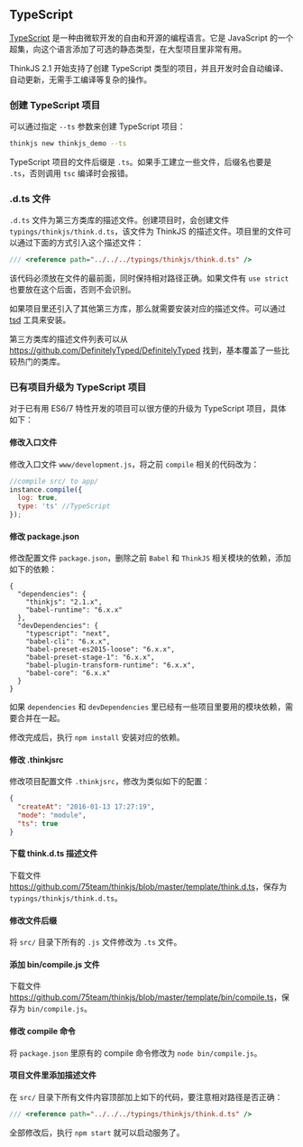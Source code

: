 ## TypeScript

[TypeScript](http://www.typescriptlang.org/) 是一种由微软开发的自由和开源的编程语言。它是 JavaScript 的一个超集，向这个语言添加了可选的静态类型，在大型项目里非常有用。

ThinkJS 2.1 开始支持了创建 TypeScript 类型的项目，并且开发时会自动编译、自动更新，无需手工编译等复杂的操作。

### 创建 TypeScript 项目

可以通过指定 `--ts` 参数来创建 TypeScript 项目：

```sh
thinkjs new thinkjs_demo --ts
```

TypeScript 项目的文件后缀是 `.ts`。如果手工建立一些文件，后缀名也要是 `.ts`，否则调用 `tsc` 编译时会报错。

### .d.ts 文件

`.d.ts` 文件为第三方类库的描述文件。创建项目时，会创建文件 `typings/thinkjs/think.d.ts`，该文件为 ThinkJS 的描述文件。项目里的文件可以通过下面的方式引入这个描述文件：

```js
/// <reference path="../../../typings/thinkjs/think.d.ts" />
```

该代码必须放在文件的最前面，同时保持相对路径正确。如果文件有 `use strict` 也要放在这个后面，否则不会识别。

如果项目里还引入了其他第三方库，那么就需要安装对应的描述文件。可以通过 [tsd](http://definitelytyped.org/tsd/) 工具来安装。

第三方类库的描述文件列表可以从 <https://github.com/DefinitelyTyped/DefinitelyTyped> 找到，基本覆盖了一些比较热门的类库。


### 已有项目升级为 TypeScript 项目

对于已有用 ES6/7 特性开发的项目可以很方便的升级为 TypeScript 项目，具体如下：

#### 修改入口文件

修改入口文件 `www/development.js`，将之前 `compile` 相关的代码改为：

```js
//compile src/ to app/
instance.compile({
  log: true,
  type: 'ts' //TypeScript
});
```

#### 修改 package.json

修改配置文件 `package.json`，删除之前 `Babel` 和 `ThinkJS` 相关模块的依赖，添加如下的依赖：

```
{
  "dependencies": {
    "thinkjs": "2.1.x",
    "babel-runtime": "6.x.x"
  },
  "devDependencies": {
    "typescript": "next",
    "babel-cli": "6.x.x",
    "babel-preset-es2015-loose": "6.x.x",
    "babel-preset-stage-1": "6.x.x",
    "babel-plugin-transform-runtime": "6.x.x",
    "babel-core": "6.x.x"
  }
}
```

如果 `dependencies` 和 `devDependencies` 里已经有一些项目里要用的模块依赖，需要合并在一起。

修改完成后，执行 `npm install` 安装对应的依赖。

#### 修改 .thinkjsrc

修改项目配置文件 `.thinkjsrc`，修改为类似如下的配置：

```json
{
  "createAt": "2016-01-13 17:27:19",
  "mode": "module",
  "ts": true
}
```

#### 下载 think.d.ts 描述文件

下载文件 <https://github.com/75team/thinkjs/blob/master/template/think.d.ts>，保存为 `typings/thinkjs/think.d.ts`。

#### 修改文件后缀

将 `src/` 目录下所有的 `.js` 文件修改为 `.ts` 文件。

#### 添加 bin/compile.js 文件

下载文件 <https://github.com/75team/thinkjs/blob/master/template/bin/compile.ts>，保存为 `bin/compile.js`。

#### 修改 compile 命令

将 `package.json` 里原有的 compile 命令修改为 `node bin/compile.js`。

#### 项目文件里添加描述文件

在 `src/` 目录下所有文件内容顶部加上如下的代码，要注意相对路径是否正确：

```js
/// <reference path="../../../typings/thinkjs/think.d.ts" />
```

全部修改后，执行 `npm start` 就可以启动服务了。

